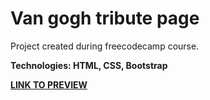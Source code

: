 # Van gogh tribute page

Project created during freecodecamp course.

**Technologies: HTML, CSS, Bootstrap**

<a href="https://karminkarmen.github.io/vangogh_tribute/">**LINK TO PREVIEW**</a>
